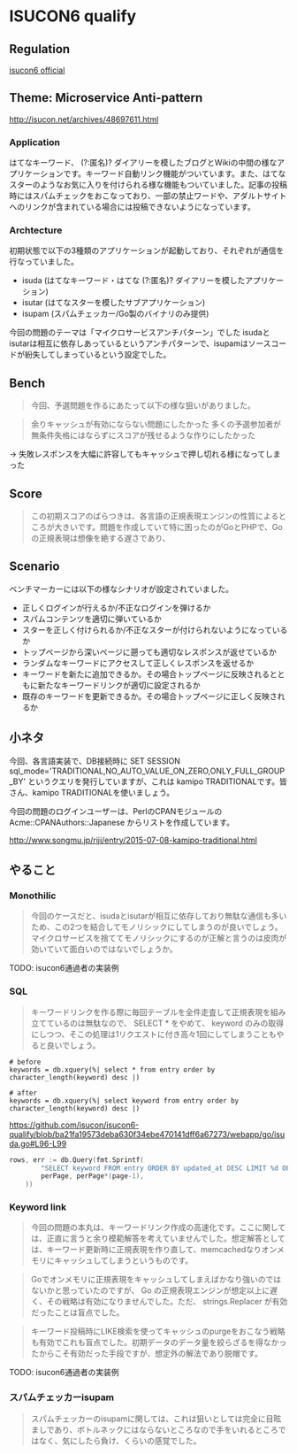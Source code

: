 # ISUCON6 qualify

## Regulation
[isucon6 official](http://isucon.net/archives/48396740.html)

## Theme: Microservice Anti-pattern
http://isucon.net/archives/48697611.html

### Application

はてなキーワード、 (?:匿名)? ダイアリーを模したブログとWikiの中間の様なアプリケーションです。キーワード自動リンク機能がついています。また、はてなスターのようなお気に入りを付けられる様な機能もついていました。記事の投稿時にはスパムチェックをおこなっており、一部の禁止ワードや、アダルトサイトへのリンクが含まれている場合には投稿できないようになっています。

### Archtecture

初期状態で以下の3種類のアプリケーションが起動しており、それぞれが通信を行なっていました。
- isuda (はてなキーワード・はてな (?:匿名)? ダイアリーを模したアプリケーション)
- isutar (はてなスターを模したサブアプリケーション)
- isupam (スパムチェッカー/Go製のバイナリのみ提供)

今回の問題のテーマは「マイクロサービスアンチパターン」でした
isudaとisutarは相互に依存しあっているというアンチパターンで、isupamはソースコードが紛失してしまっているという設定でした。

## Bench

> 今回、予選問題を作るにあたって以下の様な狙いがありました。

> 余りキャッシュが有効にならない問題にしたかった
> 多くの予選参加者が無条件失格にはならずにスコアが残せるような作りにしたかった

-> 失敗レスポンスを大幅に許容してもキャッシュで押し切れる様になってしまった

## Score

> この初期スコアのばらつきは、各言語の正規表現エンジンの性質によるところが大きいです。問題を作成していて特に困ったのがGoとPHPで、Goの正規表現は想像を絶する遅さであり、

## Scenario

ベンチマーカーには以下の様なシナリオが設定されていました。

- 正しくログインが行えるか/不正なログインを弾けるか
- スパムコンテンツを適切に弾いているか
- スターを正しく付けられるか/不正なスターが付けられないようになっているか
- トップページから深いページに遡っても適切なレスポンスが返せているか
- ランダムなキーワードにアクセスして正しくレスポンスを返せるか
- キーワードを新たに追加できるか。その場合トップページに反映されるとともに新たなキーワードリンクが適切に設定されるか
- 既存のキーワードを更新できるか。その場合トップページに正しく反映されるか



## 小ネタ
今回、各言語実装で、DB接続時に SET SESSION sql_mode='TRADITIONAL,NO_AUTO_VALUE_ON_ZERO,ONLY_FULL_GROUP_BY' というクエリを発行していますが、これは kamipo TRADITIONALです。皆さん、kamipo TRADITIONALを使いましょう。

今回の問題のログインユーザーは、PerlのCPANモジュールの Acme::CPANAuthors::Japanese からリストを作成しています。

http://www.songmu.jp/riji/entry/2015-07-08-kamipo-traditional.html


## やること
### Monothilic
> 今回のケースだと、isudaとisutarが相互に依存しており無駄な通信も多いため、この2つを結合してモノリシックにしてしまうのが良いでしょう。マイクロサービスを捨ててモノリシックにするのが正解と言うのは皮肉が効いていて面白いのではないでしょうか。

TODO: isucon6通過者の実装例

### SQL
> キーワードリンクを作る際に毎回テーブルを全件走査して正規表現を組み立てているのは無駄なので、 SELECT * をやめて、 keyword のみの取得にしつつ、そこの処理は1リクエストに付き高々1回にしてしまうこともやると良いでしょう。

```
# before
keywords = db.xquery(%| select * from entry order by character_length(keyword) desc |)

# after
keywords = db.xquery(%| select keyword from entry order by character_length(keyword) desc |)
```

https://github.com/isucon/isucon6-qualify/blob/ba21fa19573deba630f34ebe470141dff6a67273/webapp/go/isuda.go#L96-L99



```go
rows, err := db.Query(fmt.Sprintf(
		"SELECT keyword FROM entry ORDER BY updated_at DESC LIMIT %d OFFSET %d",
		perPage, perPage*(page-1),
	))
```

### Keyword link

> 今回の問題の本丸は、キーワードリンク作成の高速化です。ここに関しては、正直に言うと余り模範解答を考えていませんでした。想定解答としては、キーワード更新時に正規表現を作り直して、memcachedなりオンメモリにキャッシュしてしまうというものです。

> Goでオンメモリに正規表現をキャッシュしてしまえばかなり強いのではないかと思っていたのですが、 Go の正規表現エンジンが想定以上に遅く、その戦略は有効になりませんでした。ただ、 strings.Replacer が有効だったことは盲点でした。

> キーワード投稿時にLIKE検索を使ってキャッシュのpurgeをおこなう戦略も有効でこれも盲点でした。初期データのデータ量を絞らざるを得なかったからこそ有効だった手段ですが、想定外の解法であり脱帽です。

TODO: isucon6通過者の実装例

### スパムチェッカーisupam

> スパムチェッカーのisupamに関しては、これは狙いとしては完全に目眩ましであり、ボトルネックにはならないところなので手をいれるところではなく、気にしたら負け、くらいの感覚でした。

